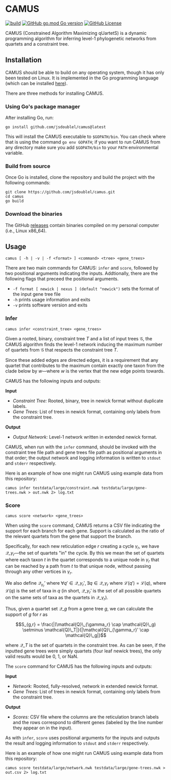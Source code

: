 # CAMUS

[![build](https://github.com/jsdoublel/camus/actions/workflows/go.yml/badge.svg)](https://github.com/jsdoublel/camus/actions)
[![GitHub go.mod Go version](https://img.shields.io/github/go-mod/go-version/jsdoublel/camus)](https://go.dev/)
[![GitHub License](https://img.shields.io/github/license/jsdoublel/camus)](https://github.com/jsdoublel/camus/blob/main/LICENSE.txt)

CAMUS (Constrained Algorithm Maximizing qUartetS) is a dynamic programming
algorithm for inferring level-1 phylogenetic networks from quartets and a
constraint tree.


## Installation

CAMUS should be able to build on any operating system, though it has only been
tested on Linux. It is implemented in the Go programming language (which can be
installed [here](https://go.dev/doc/install)).

There are three methods for installing CAMUS. 

### Using Go's package manager

After installing Go, run:

```
go install github.com/jsdoublel/camus@latest
```

This will install the CAMUS executable to `$GOPATH/bin`. You can check where
that is using the command `go env GOPATH`; if you want to run CAMUS from any
directory make sure you add `$GOPATH/bin` to your `PATH` environmental variable.

### Build from source

Once Go is installed, clone the repository and build the project with the following commands:

```
git clone https://github.com/jsdoublel/camus.git
cd camus
go build
```

### Download the binaries

The GitHub [releases](https://github.com/jsdoublel/camus/releases) contain
binaries compiled on my personal computer (i.e., Linux x86_64). 

## Usage

```
camus [ -h | -v | -f <format> ] <command> <tree> <gene_trees>
```

There are two main commands for CAMUS: `infer` and `score`, followed by two positional arguments 
indicating the inputs. Addtionally, there are the following flags that preceed the positional arguments.

- `-f format [ newick | nexus ] (default "newick")` sets the format of the input gene tree file
- `-h` prints usage information and exits
- `-v` prints software version and exits

### Infer

```
camus infer <constraint_tree> <gene_trees>
```

Given a rooted, binary, constraint tree $T$ and a list of input trees
$\mathcal{G}$, the CAMUS algorithm finds the level-1 network inducing the
maximum number of quartets from $\mathcal{G}$ that respects the constraint tree
$T$.

Since these added edges are directed edges, it is a requirement that any
quartet that contributes to the maximum contain exactly one taxon from the clade
below by $w$—where $w$ is the vertex that the new edge points towards.

CAMUS has the following inputs and outputs:

**Input**

- *Constraint Tree:* Rooted, binary, tree in newick format without duplicate
  labels.
- *Gene Trees:* List of trees in newick format, containing only labels from the
  constraint tree.

**Output**

- *Output Network:* Level-1 network written in extended newick format.

CAMUS, when run with the `infer` command, should be invoked with the constraint
tree file path and gene trees file path as positional arguments in that order;
the output network  and logging information is written to `stdout` and `stderr`
respectively.

Here is an example of how one might run CAMUS using example data from this
repository:

```
camus infer testdata/large/constraint.nwk testdata/large/gene-trees.nwk > out.nwk 2> log.txt
```

### Score

```
camus score <network> <gene_trees>
```

When using the `score` command, CAMUS returns a CSV file indicating the support
for each branch for each gene. Support is calculated as the ratio of the
relevant quartets from the gene that support the branch.

Specifically, for each new reticulation edge $r$ creating a cycle $\gamma_r$,
we have $\mathcal{Q}\_{\gamma_r}$—the set of quartets "in" the cycle. By this
we mean the set of quartets where each taxon $t$ in the quartet corresponds to a
unique node in $\gamma_r$ that can be reached by a path from $t$ to that unique
node, without passing through any other vertices in $\gamma_r$. 

We also define $\mathcal{Q}_{\gamma_r}'$ where $\forall q' \in \mathcal{Q}\_{\gamma_r}', 
\exists q \in \mathcal{Q}\_{\gamma_r}$ where $\mathcal{L}(q') = \mathcal{L}(q)$, where 
$\mathcal{L}(q)$ is the set of taxa in $q$ (in short, $\mathcal{Q}\_{\gamma_r}'$ is 
the set of all possible quartets on the same sets of taxa as the quartets in 
$\mathcal{Q}\_{\gamma_r}$).

Thus, given a quartet set $\mathcal{Q}\_g$ from a gene tree $g$, we can
calculate the support of $g$ for $r$ as 

$$S_{g,r} = \frac{|(\mathcal{Q}\_{\gamma_r} \cap
\mathcal{Q}\_g) \setminus \mathcal{Q}\_T|}{|\mathcal{Q}\_{\gamma_r}' \cap \mathcal{Q}\_g|}$$

where $\mathcal{Q}\_T$ is the set of quartets in the constraint tree.
As can be seen, if the inputted gene trees were simply quartets (four leaf
newick trees), the only valid results would be 0, 1, or NaN.

The `score` command for CAMUS has the following inputs and outputs:

**Input**

- *Network:* Rooted, fully-resolved, network in extended newick format.
- *Gene Trees:* List of trees in newick format, containing only labels from the
  constraint tree.

**Output**

- *Scores:* CSV file where the columns are the reticulation branch labels and
  the rows correspond to different genes (labeled by the line number they
  appear on in the input).

As with `infer`, `score` uses positional arguments for the inputs and outputs 
the result and logging information to `stdout` and `stderr` respectively. 

Here is an example of how one might run CAMUS using example data from this
repository:

```
camus score testdata/large/network.nwk testdata/large/gene-trees.nwk > out.csv 2> log.txt
```
